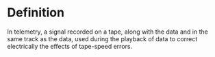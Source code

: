 # Definition

In telemetry, a signal recorded on a tape, along with the data and in
the same track as the data, used during the playback of data to correct
electrically the effects of tape-speed errors.
